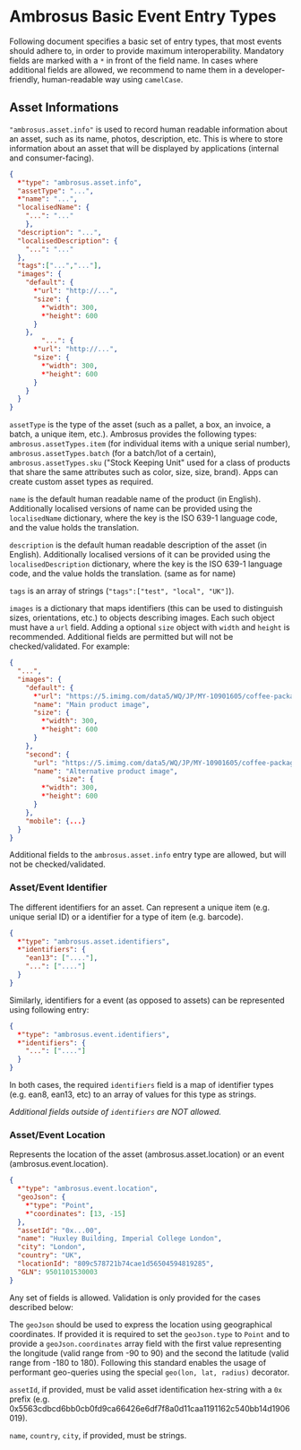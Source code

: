 # Ambrosus Basic Event Entry Types

Following document specifies a basic set of entry types, that most events should adhere to, in order to provide maximum interoperability. Mandatory fields are marked with a `*` in front of the field name. In cases where additional fields are allowed, we recommend to name them in a developer-friendly, human-readable way using `camelCase`.

## Asset Informations

`"ambrosus.asset.info"` is used to record human readable information about an asset, such as its name, photos, description, etc. This is where to store information about an asset that will be displayed by applications (internal and consumer-facing). 

```json
{
  *"type": "ambrosus.asset.info",
  "assetType": "...",
  *"name": "...",
  "localisedName": {
    "...": "..."
	},
  "description": "...",
  "localisedDescription": {
    "...": "..."
  },
  "tags":["...","..."],
  "images": {
    "default": {
      *"url": "http://...",
      "size": {
        *"width": 300,
        *"height": 600
      }
    },
		"...": {
      *"url": "http://...",
      "size": {
        *"width": 300,
        *"height": 600
      }
    }
  }
}
```

`assetType` is the type of the asset (such as a pallet, a box, an invoice, a batch, a unique item, etc.). Ambrosus provides the following types: `ambrosus.assetTypes.item` (for individual items with a unique serial number), `ambrosus.assetTypes.batch` (for a batch/lot of a certain), `ambrosus.assetTypes.sku` ("Stock Keeping Unit" used for a class of products that share the same attributes such as color, size, size, brand). Apps can create custom asset types as required. 

`name` is the default human readable name of the product (in English). Additionally localised versions of name can be provided using the `localisedName` dictionary, where the key is the ISO 639-1 language code, and the value holds the translation. 

`description` is the default human readable description of the asset (in English). Additionally localised versions of it can be provided using the `localisedDescription` dictionary, where the key is the ISO 639-1 language code, and the value holds the translation. (same as for name)

`tags` is an array of strings (`"tags":["test", "local", "UK"]`).

`images` is a dictionary that maps identifiers (this can be used to distinguish sizes, orientations, etc.) to objects describing images. Each such object must have a `url` field. Adding a optional `size` object with `width` and `height` is recommended. Additional fields are permitted but will not be checked/validated. For example:

```json
{
  "...",
  "images": {
    "default": {
      *"url": "https://5.imimg.com/data5/WQ/JP/MY-10901605/coffee-packaging-bags-500x500.jpg",
      "name": "Main product image",
      "size": {
        *"width": 300,
        *"height": 600
      }
    },
    "second": {
      "url": "https://5.imimg.com/data5/WQ/JP/MY-10901605/coffee-packaging-bags-500x500.jpg",
      "name": "Alternative product image",
			"size": {
        *"width": 300,
        *"height": 600
      }
    },
    "mobile": {...}
  }
}
```

Additional fields to the `ambrosus.asset.info` entry type are allowed, but will not be checked/validated. 

### Asset/Event Identifier

The different identifiers for an asset. Can represent a unique item (e.g. unique serial ID) or a identifier for a type of item (e.g. barcode).

```json
{
  *"type": "ambrosus.asset.identifiers",
  *"identifiers": {
    "ean13": ["...."],
    "...": ["...."]
  }
}
```

Similarly, identifiers for a event (as opposed to assets) can be represented using following entry:

```json
{
  *"type": "ambrosus.event.identifiers",
  *"identifiers": {
    "...": ["...."]
  }
}
```

In both cases, the required `identifiers` field is a map of identifier types (e.g. ean8, ean13, etc) to an array of values for this type as strings. 

*Additional fields outside of `identifiers` are NOT allowed.*

### Asset/Event Location

Represents the location of the asset (ambrosus.asset.location) or an event (ambrosus.event.location). 

```json
{
  *"type": "ambrosus.event.location",
  "geoJson": { 
    *"type": "Point",
    *"coordinates": [13, -15]
  },
  "assetId": "0x...00",
  "name": "Huxley Building, Imperial College London",
  "city": "London",
  "country": "UK",	
  "locationId": "809c578721b74cae1d56504594819285",
  "GLN": 9501101530003
}
```

Any set of fields is allowed. Validation is only provided for the cases described below:

The `geoJson` should be used to express the location using geographical coordinates. If provided it is required to set the `geoJson.type` to `Point` and to provide a `geoJson.coordinates` array field with the first value representing the longitude (valid range from -90 to 90) and the second the latitude (valid range from -180 to 180). Following this standard enables the usage of performant geo-queries using the special `geo(lon, lat, radius)` decorator. 

`assetId`, if provided, must be valid asset identification hex-string with a `0x` prefix (e.g. 0x5563cdbcd6bb0cb0fd9ca66426e6df7f8a0d11caa1191162c540bb14d1906019).

`name`, `country`, `city`, if provided, must be strings. 



